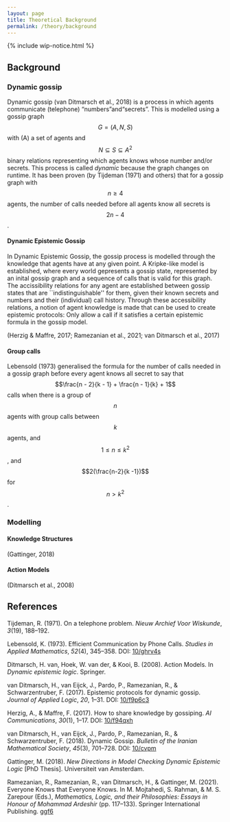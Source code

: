 ```yaml
---
layout: page
title: Theoretical Background
permalink: /theory/background
---
```


{% include wip-notice.html %}

## Background

### Dynamic gossip

Dynamic gossip (van Ditmarsch et al., 2018) is a process in which agents
communicate (telephone) “numbers”and“secrets”. This is modelled using a gossip
graph $$G = (A,N,S)$$ with \(A\) a set of agents and $$N \subseteq S \subseteq
A^2$$ binary relations representing which agents knows whose number and/or
secrets. This process is called _dynamic_ because the graph changes on runtime.
It has been proven (by Tijdeman (1971) and others) that for a gossip graph with $$n \geq 4$$ agents, the number
of calls needed before all agents know all secrets is $$2n - 4$$.

#### Dynamic Epistemic Gossip

In Dynamic Epistemic Gossip, the gossip process is modelled through the knowledge that agents have at any given point. A Kripke-like model is established, where every world gepresents a gossip state, represented by an inital gossip graph and a sequence of calls that is valid for this graph. The accissibility relations for any agent are established between gossip states that are ``indistinguishable'' for them, given their known secrets and numbers and their (individual) call history. Through these accessibility relations, a notion of agent knowledge is made that can be used to create epistemic protocols: Only allow a call if it satisfies a certain epistemic formula in the gossip model. 

(Herzig & Maffre, 2017; Ramezanian et al., 2021; van Ditmarsch et al., 2017)

#### Group calls

Lebensold (1973) generalised the formula for the number of calls needed in a
gossip graph before every agent knows all secret to say that $$\frac{n - 2}{k -
1} + \frac{n - 1}{k} + 1$$ calls when there is a group of $$n$$ agents with
group calls between $$k$$ agents, and $$1 \leq n \leq k^2$$, and
$$2(\frac{n-2}{k -1})$$ for $$n > k^2$$.

### Modelling

#### Knowledge Structures

(Gattinger, 2018)

#### Action Models

(Ditmarsch et al., 2008)

## References

Tijdeman, R. (1971). On a telephone problem. _Nieuw Archief Voor Wiskunde_,
_3_(19), 188–192.

Lebensold, K. (1973). Efficient Communication by Phone Calls. _Studies in Applied
Mathematics_, _52_(4), 345–358. DOI: [10/ghrv4s](https://doi.org/10/ghrv4s)

Ditmarsch, H. van, Hoek, W. van der, & Kooi, B. (2008). Action Models. In
_Dynamic epistemic logic_. Springer.

van Ditmarsch, H., van Eijck, J., Pardo, P., Ramezanian, R., & Schwarzentruber,
F. (2017). Epistemic protocols for dynamic gossip. _Journal of Applied Logic_, _20_,
1–31. DOI: [10/f9p6c3](https://doi.org/10/f9p6c3)

Herzig, A., & Maffre, F. (2017). How to share knowledge by gossiping. _AI
Communications_, _30_(1), 1–17. DOI: [10/f94qxh](https://doi.org/10/f94qxh)

van Ditmarsch, H., van Eijck, J., Pardo, P., Ramezanian, R., & Schwarzentruber,
F. (2018). Dynamic Gossip. _Bulletin of the Iranian Mathematical Society_, _45_(3),
701–728. DOI: [10/cvpm](https://doi.org/10/cvpm)

Gattinger, M. (2018). _New Directions in Model Checking Dynamic Epistemic Logic_
[PhD Thesis]. Universiteit van Amsterdam.

Ramezanian, R., Ramezanian, R., van Ditmarsch, H., & Gattinger, M. (2021).
Everyone Knows that Everyone Knows. In M. Mojtahedi, S. Rahman, & M. S. Zarepour
(Eds.), _Mathematics, Logic, and their Philosophies: Essays in Honour of Mohammad
Ardeshir_ (pp. 117–133). Springer International Publishing.
[ggf6](https://doi.org/ggf6)
